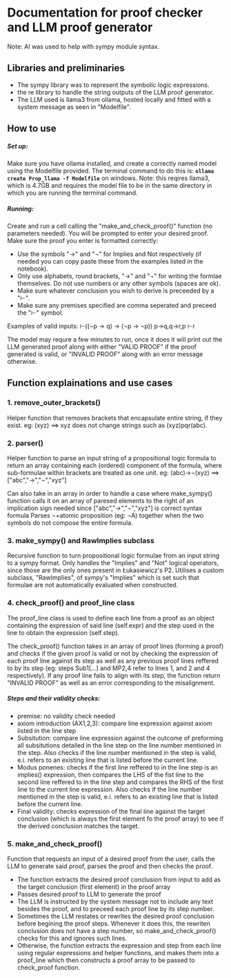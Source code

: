 # Documentation for proof checker and LLM proof generator
Note: AI was used to help with sympy module syntax.

## Libraries and preliminaries
- The sympy library was to represent the symbolic logic expressions.
- the re library to handle the string outputs of the LLM proof generator.
- The LLM used is llama3 from ollama, hosted locally and fitted with a system message as seen in "Modelfile".

## How to use

##### Set up:
Make sure you have ollama installed, and create a correctly named model using the Modelfile provided.
The terminal command to do this is: 
**`ollama create Prop_llama -f Modelfile`** on windows.
Note: this reqires llama3, which is 4.7GB and requires the model file to be in the same directory in which you are running the terminal command.

##### Running:

Create and run a cell calling the "make_and_check_proof()" function (no parameters needed). You will be prompted to enter your desired proof.
Make sure the proof you enter is formatted correctly:  
- Use the symbols "→" and "¬" for Implies and Not respectively (if needed you can copy paste these from the examples listed in the notebook).
- Only use alphabets, round brackets, "→" and "¬" for writing the formlae themselves. Do not use numbers or any other symbols (spaces are ok).
- Make sure whatever conclusion you wish to derive is preceeded by a "⊢".
- Make sure any premises specified are comma seperated and preceed the "⊢" symbol.

Examples of valid inputs:
⊢((¬p → q) → (¬p → ¬p))
p→q,q→r,p ⊢r

The model may requre a few minutes to run, once it does it will print out the LLM generated proof along with either "VALID PROOF" if the proof generated is valid, or "INVALID PROOF" along with an error message otherwise.

## Function explainations and use cases

### 1. remove_outer_brackets()
Helper function that removes brackets that encapsulate entire string, if they exist.
eg: (xyz) ==> xyz
does not change strings such as (xyz)pqr(abc).
### 2. parser()
Helper function to parse an input string of a propositional logic formula to return an array containing each (ordered) component of the formula, where sub-formulae within brackets are treated as one unit.
eg: (abc)→¬(xyz) ==> ["abc","→","¬","xyz"]

Can also take in an array in order to handle a case where make_sympy() function calls it on an array of paresed elements to the right of an implication sign needed since ["abc","→","¬","xyz"] is correct syntax formula
Parses ¬+atomic proposition (eg: ¬A) together when the two symbols do not compose the entire formula.

### 3. make_sympy() and RawImplies subclass
Recursive function to turn propositional logic formulae from an input string to a sympy format.
Only handles the "Implies" and "Not" logical operators, since those are the only ones present in Łukasiewicz's P2.
Utilises a custom subclass, "RawImplies", of sympy's "Implies" which is set such that formulae are not automatically evaluated when constructed. 

### 4. check_proof() and proof_line class
The proof_line class is used to define each line from a proof as an object containing the expression of said line (self.expr) and the step used in the line to obtain the expression (self.step).

The check_proof() function takes in an array of proof lines (forming a proof) and checks if the given proof is valid or not by checking the expression of each proof line against its step as well as any previous proof lines reffered to by its step (eg: steps Sub1[...] and MP2,4 refer to lines 1, and 2 and 4 respectively).
If any proof line fails to align with its step, the function return "INVALID PROOF" as well as an error corresponding to the misalignment.

##### Steps and their validity checks:
- premise: no validity check needed
- axiom introduction (AX1,2,3): compare line expression against axiom listed in the line step
- Subsitution: compare line expression against the outcome of preforming all subsitutions detailed in the line step on the line number mentioned in the step. Also checks if the line number mentioned in the step is valid, e.i. refers to an existing line that is listed before the current line.
- Modus ponenes: checks if the first line reffered to in the line step is an implies() expression, then compares the LHS of the fist line to the second line reffered to in the line step and compares the RHS of the first line to the current line expression. Also checks if the line number mentioned in the step is valid, e.i. refers to an existing line that is listed before the current line.
- Final validity: checks expression of the final line against the target conclusion (which is always the first element fo the proof array) to see if the derived conclusion matches the target.

### 5. make_and_check_proof()
Function that requests an input of a desired proof from the user, calls the LLM to generate said proof, parses the proof and then checks the proof.

- The function extracts the desired proof conclusion from input to add as the target conclusion (first element) in the proof array
- Passes desired proof to LLM to generate the proof
- The LLM is instructed by the system message not to include any text besides the proof, and to preceed each proof line by its step number.
-  Sometimes the LLM restates or rewrites the desired proof conclusion before begining the proof steps. Whenever it does this, the rewriten conclusion does not have a step number, so make_and_check_proof() checks for this and ignores such lines.
- Otherwise, the function extracts the expression and step from each line using regular expressions and helper functions, and makes them into a proof_line which then constructs a proof array to be passed to check_proof function.
